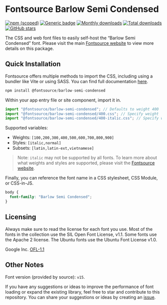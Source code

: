 # Fontsource Barlow Semi Condensed

[![npm (scoped)](https://img.shields.io/npm/v/@fontsource/barlow-semi-condensed?color=brightgreen)](https://www.npmjs.com/package/@fontsource/barlow-semi-condensed) [![Generic badge](https://img.shields.io/badge/fontsource-passing-brightgreen)](https://github.com/fontsource/fontsource) [![Monthly downloads](https://badgen.net/npm/dm/@fontsource/barlow-semi-condensed)](https://github.com/fontsource/fontsource) [![Total downloads](https://badgen.net/npm/dt/@fontsource/barlow-semi-condensed)](https://github.com/fontsource/fontsource) [![GitHub stars](https://img.shields.io/github/stars/fontsource/fontsource.svg?style=social&label=Star)](https://github.com/fontsource/fontsource/stargazers)

The CSS and web font files to easily self-host the “Barlow Semi Condensed” font. Please visit the main [Fontsource website](https://fontsource.org/fonts/barlow-semi-condensed) to view more details on this package.

## Quick Installation

Fontsource offers multiple methods to import the CSS, including using a bundler like Vite or using SASS. You can find full documentation [here](https://fontsource.org/docs/getting-started/introduction).

```javascript
npm install @fontsource/barlow-semi-condensed
```

Within your app entry file or site component, import it in.

```javascript
import "@fontsource/barlow-semi-condensed"; // Defaults to weight 400
import "@fontsource/barlow-semi-condensed/400.css"; // Specify weight
import "@fontsource/barlow-semi-condensed/400-italic.css"; // Specify weight and style
```

Supported variables:
- Weights: `[100,200,300,400,500,600,700,800,900]`
- Styles: `[italic,normal]`
- Subsets: `[latin,latin-ext,vietnamese]`

> Note: `italic` may not be supported by all fonts. To learn more about what weights and styles are supported, please visit the [Fontsource website](https://fontsource.org/fonts/barlow-semi-condensed).

Finally, you can reference the font name in a CSS stylesheet, CSS Module, or CSS-in-JS.

```css
body {
  font-family: "Barlow Semi Condensed";
}
```

## Licensing
Always make sure to read the license for each font you use. Most of the fonts in the collection use the SIL Open Font License, v1.1. Some fonts use the Apache 2 license. The Ubuntu fonts use the Ubuntu Font License v1.0.

Google Inc.
[OFL-1.1](http://scripts.sil.org/OFL)

## Other Notes
Font version (provided by source): `v15`.

If you have any suggestions or ideas to improve the performance of font loading or expand the existing library, feel free to star and contribute to this repository. You can share your suggestions or ideas by creating an [issue](https://github.com/fontsource/fontsource/issues).